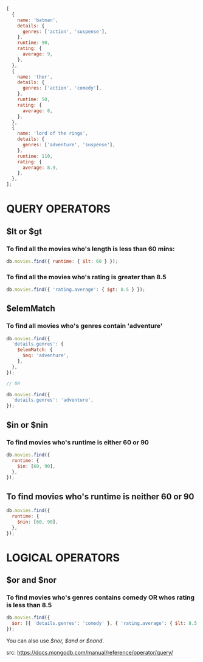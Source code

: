 ```js
[
  {
    name: 'batman',
    details: {
      genres: ['action', 'suspense'],
    },
    runtime: 90,
    rating: {
      average: 9,
    },
  },
  {
    name: 'thor',
    details: {
      genres: ['action', 'comedy'],
    },
    runtime: 50,
    rating: {
      average: 8,
    },
  },
  {
    name: 'lord of the rings',
    details: {
      genres: ['adventure', 'suspense'],
    },
    runtime: 110,
    rating: {
      average: 8.9,
    },
  },
];
```

# QUERY OPERATORS

## $lt or $gt

### To find all the movies who's length is less than 60 mins:

```js
db.movies.find({ runtime: { $lt: 60 } });
```

### To find all the movies who's rating is greater than 8.5

```js
db.movies.find({ 'rating.average': { $gt: 8.5 } });
```

## $elemMatch

### To find all movies who's genres contain 'adventure'

```js
db.movies.find({
  'details.genres': {
    $elemMatch: {
      $eq: 'adventure',
    },
  },
});

// OR

db.movies.find({
  'details.genres': 'adventure',
});
```

## $in or $nin

### To find movies who's runtime is either 60 or 90

```js
db.movies.find({
  runtime: {
    $in: [60, 90],
  },
});
```

## To find movies who's runtime is neither 60 or 90

```js
db.movies.find({
  runtime: {
    $nin: [60, 90],
  },
});
```

# LOGICAL OPERATORS

## $or and $nor

### To find movies who's genres contains comedy OR whos rating is less than 8.5

```js
db.movies.find({
  $or: [{ 'details.genres': 'comedy' }, { 'rating.average': { $lt: 8.5 } }],
});
```

You can also use _$nor, $and or $nand_.

src: https://docs.mongodb.com/manual/reference/operator/query/
